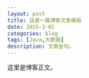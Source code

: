 ```yaml
---
layout: post
title: 这是一篇博客文章模板
date: 2015-3-02
categories: blog
tags: [Java,大数据]
description: 文章金句。
---
```


这里是博客正文。












